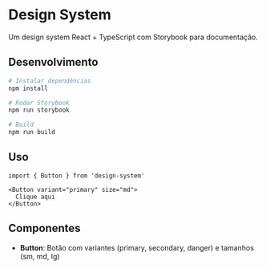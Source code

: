 # Design System

Um design system React + TypeScript com Storybook para documentação.

## Desenvolvimento

```bash
# Instalar dependências
npm install

# Rodar Storybook
npm run storybook

# Build
npm run build
```

## Uso

```tsx
import { Button } from 'design-system'

<Button variant="primary" size="md">
  Clique aqui
</Button>
```

## Componentes

- **Button**: Botão com variantes (primary, secondary, danger) e tamanhos (sm, md, lg)
